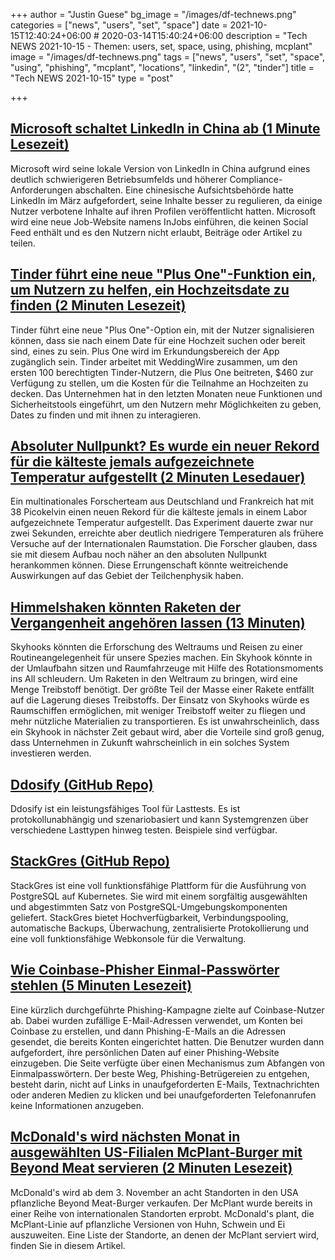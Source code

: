 +++
author = "Justin Guese"
bg_image = "/images/df-technews.png"
categories = ["news", "users", "set", "space"]
date = 2021-10-15T12:40:24+06:00 # 2020-03-14T15:40:24+06:00
description = "Tech NEWS 2021-10-15 - Themen: users, set, space, using, phishing, mcplant"
image = "/images/df-technews.png"
tags = ["news", "users", "set", "space", "using", "phishing", "mcplant", "locations", "linkedin", "(2", "tinder"]
title = "Tech NEWS 2021-10-15"
type = "post"

+++

## [Microsoft schaltet LinkedIn in China ab (1 Minute Lesezeit)](https://www.cnbc.com/2021/10/14/microsoft-to-shut-down-linkedin-in-china.html)

 Microsoft wird seine lokale Version von LinkedIn in China aufgrund eines deutlich schwierigeren Betriebsumfelds und höherer Compliance-Anforderungen abschalten. Eine chinesische Aufsichtsbehörde hatte LinkedIn im März aufgefordert, seine Inhalte besser zu regulieren, da einige Nutzer verbotene Inhalte auf ihren Profilen veröffentlicht hatten. Microsoft wird eine neue Job-Website namens InJobs einführen, die keinen Social Feed enthält und es den Nutzern nicht erlaubt, Beiträge oder Artikel zu teilen.

## [Tinder führt eine neue "Plus One"-Funktion ein, um Nutzern zu helfen, ein Hochzeitsdate zu finden (2 Minuten Lesezeit)](https://techcrunch.com/2021/10/14/tinder-is-releasing-a-new-plus-one-feature-to-help-users-find-a-wedding-date/)

 Tinder führt eine neue "Plus One"-Option ein, mit der Nutzer signalisieren können, dass sie nach einem Date für eine Hochzeit suchen oder bereit sind, eines zu sein. Plus One wird im Erkundungsbereich der App zugänglich sein. Tinder arbeitet mit WeddingWire zusammen, um den ersten 100 berechtigten Tinder-Nutzern, die Plus One beitreten, $460 zur Verfügung zu stellen, um die Kosten für die Teilnahme an Hochzeiten zu decken. Das Unternehmen hat in den letzten Monaten neue Funktionen und Sicherheitstools eingeführt, um den Nutzern mehr Möglichkeiten zu geben, Dates zu finden und mit ihnen zu interagieren.

## [Absoluter Nullpunkt? Es wurde ein neuer Rekord für die kälteste jemals aufgezeichnete Temperatur aufgestellt (2 Minuten Lesedauer)](https://interestingengineering.com/absolute-zero-a-new-record-was-set-for-the-coldest-temperature-ever-recorded)

 Ein multinationales Forscherteam aus Deutschland und Frankreich hat mit 38 Picokelvin einen neuen Rekord für die kälteste jemals in einem Labor aufgezeichnete Temperatur aufgestellt. Das Experiment dauerte zwar nur zwei Sekunden, erreichte aber deutlich niedrigere Temperaturen als frühere Versuche auf der Internationalen Raumstation. Die Forscher glauben, dass sie mit diesem Aufbau noch näher an den absoluten Nullpunkt herankommen können. Diese Errungenschaft könnte weitreichende Auswirkungen auf das Gebiet der Teilchenphysik haben.

## [Himmelshaken könnten Raketen der Vergangenheit angehören lassen (13 Minuten)](https://interestingengineering.com/skyhooks-might-just-make-rockets-a-thing-of-the-past)

 Skyhooks könnten die Erforschung des Weltraums und Reisen zu einer Routineangelegenheit für unsere Spezies machen. Ein Skyhook könnte in der Umlaufbahn sitzen und Raumfahrzeuge mit Hilfe des Rotationsmoments ins All schleudern. Um Raketen in den Weltraum zu bringen, wird eine Menge Treibstoff benötigt. Der größte Teil der Masse einer Rakete entfällt auf die Lagerung dieses Treibstoffs. Der Einsatz von Skyhooks würde es Raumschiffen ermöglichen, mit weniger Treibstoff weiter zu fliegen und mehr nützliche Materialien zu transportieren. Es ist unwahrscheinlich, dass ein Skyhook in nächster Zeit gebaut wird, aber die Vorteile sind groß genug, dass Unternehmen in Zukunft wahrscheinlich in ein solches System investieren werden.

## [Ddosify (GitHub Repo)](https://github.com/ddosify/ddosify)

 Ddosify ist ein leistungsfähiges Tool für Lasttests. Es ist protokollunabhängig und szenariobasiert und kann Systemgrenzen über verschiedene Lasttypen hinweg testen. Beispiele sind verfügbar.

## [StackGres (GitHub Repo)](https://github.com/ongres/stackgres/)

 StackGres ist eine voll funktionsfähige Plattform für die Ausführung von PostgreSQL auf Kubernetes. Sie wird mit einem sorgfältig ausgewählten und abgestimmten Satz von PostgreSQL-Umgebungskomponenten geliefert. StackGres bietet Hochverfügbarkeit, Verbindungspooling, automatische Backups, Überwachung, zentralisierte Protokollierung und eine voll funktionsfähige Webkonsole für die Verwaltung.

## [Wie Coinbase-Phisher Einmal-Passwörter stehlen (5 Minuten Lesezeit)](https://krebsonsecurity.com/2021/10/how-coinbase-phishers-steal-one-time-passwords/)

 Eine kürzlich durchgeführte Phishing-Kampagne zielte auf Coinbase-Nutzer ab. Dabei wurden zufällige E-Mail-Adressen verwendet, um Konten bei Coinbase zu erstellen, und dann Phishing-E-Mails an die Adressen gesendet, die bereits Konten eingerichtet hatten. Die Benutzer wurden dann aufgefordert, ihre persönlichen Daten auf einer Phishing-Website einzugeben. Die Seite verfügte über einen Mechanismus zum Abfangen von Einmalpasswörtern. Der beste Weg, Phishing-Betrügereien zu entgehen, besteht darin, nicht auf Links in unaufgeforderten E-Mails, Textnachrichten oder anderen Medien zu klicken und bei unaufgeforderten Telefonanrufen keine Informationen anzugeben.

## [McDonald's wird nächsten Monat in ausgewählten US-Filialen McPlant-Burger mit Beyond Meat servieren (2 Minuten Lesezeit)](https://techcrunch.com/2021/10/14/mcdonalds-will-serve-beyond-meat-mcplant-burgers-in-select-us-locations-next-month/)

 McDonald's wird ab dem 3. November an acht Standorten in den USA pflanzliche Beyond Meat-Burger verkaufen. Der McPlant wurde bereits in einer Reihe von internationalen Standorten erprobt. McDonald's plant, die McPlant-Linie auf pflanzliche Versionen von Huhn, Schwein und Ei auszuweiten. Eine Liste der Standorte, an denen der McPlant serviert wird, finden Sie in diesem Artikel.

